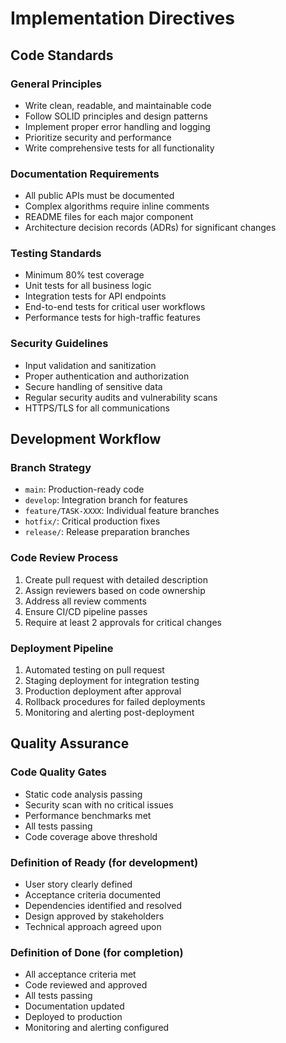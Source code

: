 # Implementation Directives

## Code Standards

### General Principles
- Write clean, readable, and maintainable code
- Follow SOLID principles and design patterns
- Implement proper error handling and logging
- Prioritize security and performance
- Write comprehensive tests for all functionality

### Documentation Requirements
- All public APIs must be documented
- Complex algorithms require inline comments
- README files for each major component
- Architecture decision records (ADRs) for significant changes

### Testing Standards
- Minimum 80% test coverage
- Unit tests for all business logic
- Integration tests for API endpoints
- End-to-end tests for critical user workflows
- Performance tests for high-traffic features

### Security Guidelines
- Input validation and sanitization
- Proper authentication and authorization
- Secure handling of sensitive data
- Regular security audits and vulnerability scans
- HTTPS/TLS for all communications

## Development Workflow

### Branch Strategy
- `main`: Production-ready code
- `develop`: Integration branch for features
- `feature/TASK-XXXX`: Individual feature branches
- `hotfix/`: Critical production fixes
- `release/`: Release preparation branches

### Code Review Process
1. Create pull request with detailed description
2. Assign reviewers based on code ownership
3. Address all review comments
4. Ensure CI/CD pipeline passes
5. Require at least 2 approvals for critical changes

### Deployment Pipeline
1. Automated testing on pull request
2. Staging deployment for integration testing
3. Production deployment after approval
4. Rollback procedures for failed deployments
5. Monitoring and alerting post-deployment

## Quality Assurance

### Code Quality Gates
- Static code analysis passing
- Security scan with no critical issues
- Performance benchmarks met
- All tests passing
- Code coverage above threshold

### Definition of Ready (for development)
- User story clearly defined
- Acceptance criteria documented
- Dependencies identified and resolved
- Design approved by stakeholders
- Technical approach agreed upon

### Definition of Done (for completion)
- All acceptance criteria met
- Code reviewed and approved
- All tests passing
- Documentation updated
- Deployed to production
- Monitoring and alerting configured
